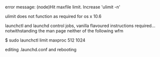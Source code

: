error message: (node)Hit maxfile limit. Increase 'ulimit -n'

ulimit does not function as required for os x 10.6

launchctl and launchd control jobs, 
vanilla flavoured instructions required...
notwithstanding the man page neither of the following wfm

$ sudo launchctl limit maxproc 512  1024

editing .launchd.conf and rebooting
